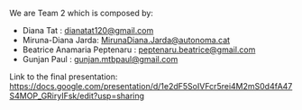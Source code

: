 We are Team 2 which is composed by:
- Diana Tat : dianatat120@gmail.com
- Miruna-Diana Jarda: MirunaDiana.Jarda@autonoma.cat
- Beatrice Anamaria Peptenaru : peptenaru.beatrice@gmail.com 
- Gunjan Paul : gunjan.mtbpaul@gmail.com

Link to the final presentation: https://docs.google.com/presentation/d/1e2dF5SoIVFcr5rei4M2mS0d4fA47S4MOP_GRiryIFsk/edit?usp=sharing
